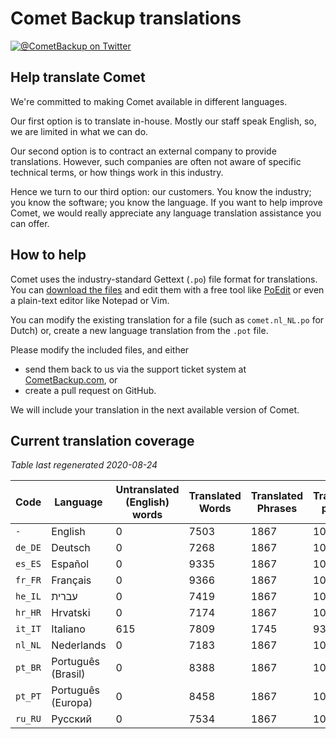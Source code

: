 # Comet Backup translations

[![@CometBackup on Twitter](https://img.shields.io/badge/twitter-%40CometBackup-blue.svg?style=flat)](https://twitter.com/CometBackup)

## Help translate Comet

We're committed to making Comet available in different languages.

Our first option is to translate in-house. Mostly our staff speak English, so, we are limited in what we can do.

Our second option is to contract an external company to provide translations. However, such companies are often not aware of specific technical terms, or how things work in this industry.

Hence we turn to our third option: our customers. You know the industry; you know the software; you know the language. If you want to help improve Comet, we would really appreciate any language translation assistance you can offer.

## How to help

Comet uses the industry-standard Gettext (`.po`) file format for translations. You can [download the files](https://github.com/CometBackup/translations/archive/master.zip) and edit them with a free tool like [PoEdit](https://poedit.net/) or even a plain-text editor like Notepad or Vim.

You can modify the existing translation for a file (such as `comet.nl_NL.po` for Dutch) or, create a new language translation from the `.pot` file.

Please modify the included files, and either 
- send them back to us via the support ticket system at [CometBackup.com](https://cometbackup.com/), or
- create a pull request on GitHub.

We will include your translation in the next available version of Comet.

## Current translation coverage

*Table last regenerated 2020-08-24*

|Code    |Language              |Untranslated (English) words |Translated Words |Translated Phrases |Translation percent
|--------|----------------------|-----------------------------|-----------------|-------------------|--------------------
|`-`     |English               |0                            |7503             |1867               |  100.00
|`de_DE` |Deutsch               |0                            |7268             |1867               |  100.00
|`es_ES` |Español               |0                            |9335             |1867               |  100.00
|`fr_FR` |Français              |0                            |9366             |1867               |  100.00
|`he_IL` |עברית‬                 |0                            |7419             |1867               |  100.00
|`hr_HR` |Hrvatski              |0                            |7174             |1867               |  100.00
|`it_IT` |Italiano              |615                          |7809             |1745               |   93.47
|`nl_NL` |Nederlands            |0                            |7183             |1867               |  100.00
|`pt_BR` |Português (Brasil)    |0                            |8388             |1867               |  100.00
|`pt_PT` |Português (Europa)    |0                            |8458             |1867               |  100.00
|`ru_RU` |Русский               |0                            |7534             |1867               |  100.00
